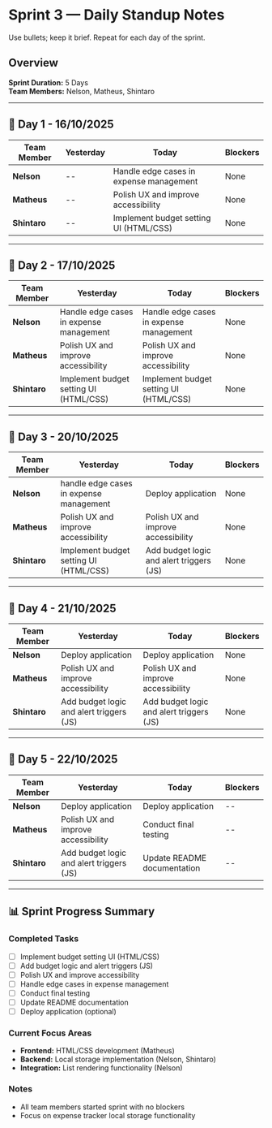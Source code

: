 # Sprint 3 — Daily Standup Notes
Use bullets; keep it brief. Repeat for each day of the sprint.

## Overview
**Sprint Duration:** 5 Days  
**Team Members:** Nelson, Matheus, Shintaro

---

## 📅 Day 1 - 16/10/2025

| Team Member | Yesterday | Today | Blockers |
|-------------|-----------|-------|----------|
| **Nelson** | -- | Handle edge cases in expense management | None |
| **Matheus** | -- | Polish UX and improve accessibility | None |
| **Shintaro** | -- | Implement budget setting UI (HTML/CSS)  | None |

---

## 📅 Day 2 - 17/10/2025

| Team Member | Yesterday | Today | Blockers |
|-------------|-----------|-------|----------|
| **Nelson** | Handle edge cases in expense management | Handle edge cases in expense management | None |
| **Matheus** | Polish UX and improve accessibility | Polish UX and improve accessibility | None |
| **Shintaro** | Implement budget setting UI (HTML/CSS) | Implement budget setting UI (HTML/CSS) | None |

---

## 📅 Day 3 - 20/10/2025

| Team Member | Yesterday | Today | Blockers |
|-------------|-----------|-------|----------|
| **Nelson** | handle edge cases in expense management | Deploy application | None |
| **Matheus** | Polish UX and improve accessibility | Polish UX and improve accessibility | None |
| **Shintaro** | Implement budget setting UI (HTML/CSS) | Add budget logic and alert triggers (JS) | None |

---

## 📅 Day 4 - 21/10/2025

| Team Member | Yesterday | Today | Blockers |
|-------------|-----------|-------|----------|
| **Nelson** |  Deploy application | Deploy application | None |
| **Matheus** | Polish UX and improve accessibility | Polish UX and improve accessibility | None |
| **Shintaro** | Add budget logic and alert triggers (JS) | Add budget logic and alert triggers (JS) | None |

---

## 📅 Day 5 - 22/10/2025

| Team Member | Yesterday | Today | Blockers |
|-------------|-----------|-------|----------|
| **Nelson** | Deploy application | Deploy application | -- |
| **Matheus** | Polish UX and improve accessibility | Conduct final testing | -- |
| **Shintaro** | Add budget logic and alert triggers (JS) | Update README documentation | -- |

---

## 📊 Sprint Progress Summary

### Completed Tasks
- [ ] Implement budget setting UI (HTML/CSS)
- [ ] Add budget logic and alert triggers (JS)
- [ ] Polish UX and improve accessibility
- [ ] Handle edge cases in expense management
- [ ] Conduct final testing
- [ ] Update README documentation
- [ ] Deploy application (optional)

### Current Focus Areas
- **Frontend:** HTML/CSS development (Matheus)
- **Backend:** Local storage implementation (Nelson, Shintaro)
- **Integration:** List rendering functionality (Nelson)

### Notes
- All team members started sprint with no blockers
- Focus on expense tracker local storage functionality